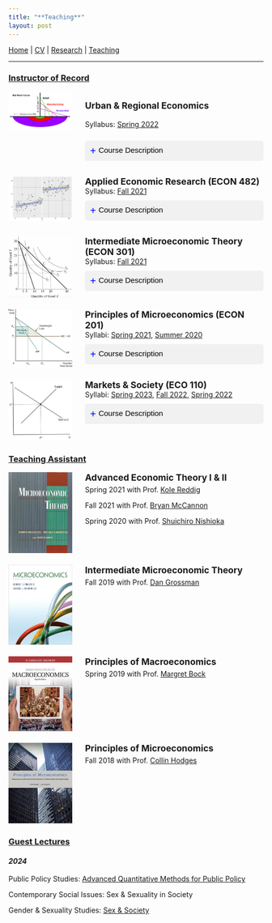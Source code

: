 ```yaml
---
title: "**Teaching**"
layout: post
---
```


<a href="https://joshmartinecon.github.io/">Home</a> | 
<a href="https://nbviewer.org/github/joshmartinecon/quarto-cv/blob/main/joshmartin_cv.pdf" target="_blank" rel="noopener noreferrer">CV</a> | 
<a href="https://joshmartinecon.github.io/research.html">Research</a> | 
<a href="https://joshmartinecon.github.io/teaching.html">Teaching</a> 

---

<style>
button.accordion-button {
  background-color: #f1f1f1;
  color: black;
  cursor: pointer;
  padding: 10px;
  width: 100%;
  border: none;
  text-align: left;
  outline: none;
  font-size: 15px;
  transition: 0.4s;
  border-radius: 5px;
  margin: 10px 0;
}

button.accordion-button.active, button.accordion-button:hover {
  background-color: #ccc;
}

button.accordion-button:before {
  content: "+ ";
  font-size: 20px;
  color: blue;
  line-height: 20px;
  float: left;
  margin-right: 5px;
}

button.accordion-button.active:before {
  content: "- ";
}
</style>

### <ins>**Instructor of Record**<ins>

<script>
function toggleAccordion(element) {
  var content = element.nextElementSibling;
  if (content.style.display === 'none') {
    content.style.display = 'block';
    element.classList.add("active");
  } else {
    content.style.display = 'none';
    element.classList.remove("active");
  }
}
</script>

<div style="display: flex; width: 100%; margin-bottom: 20px;">
<div style="flex: 0 0 25%;">
<img src="images/bid_rent.png" alt="Urban & Regional Economics" style="width:100%;">
</div>
<div style="flex: 0 0 5%;"></div>
<div style="flex: 0 0 70%;">
<p style="font-size: 125%; font-weight: bold;">Urban & Regional Economics</p>
<p style="font-size: 100%;">Syllabus: <a href="https://github.com/joshmartinecon/joshmartinecon.github.io/blob/main/teaching/syllabi/2022Spring_ECO490_syllabus.pdf" target="_blank" rel="noopener noreferrer">Spring 2022</a></p>
<button class="accordion-button" onclick="toggleAccordion(this)">Course Description</button>
<div style="display: none; background-color: #f9f9f9; padding: 10px;">Urban & Regional Economics utilizes economic theory and real-world examples to examine major contemporary issues confronting urban and rural areas. At the most basic level, U&R Economics introduces space into economic models and studies the location of economic activity. The course will introduce theories of why cities exist, city location, city size, and the causes of city growth and decline. The course will also explore possible economic solutions to problems associated with housing, transportation, education, employment, pollution, and crime.</div>
</div>
</div>

<div class="column-container" style="display: flex; width: 100%; margin-bottom: 20px;">
<div class="image-column" style="flex: 0 0 25%;">
<img src="images/rd_design.png" alt="Regression Discontinuity" style="width: 100%; height: auto;">
</div>
<div class="column-buffer" style="flex: 0 0 5%;"></div>
<div class="text-column" style="flex: 0 0 70%;">
<p style="margin:0;">
<span style="font-size:125%; font-weight:bold;">Applied Economic Research (ECON 482)</span><br>
Syllabus: 
<a href="https://github.com/joshmartinecon/joshmartinecon.github.io/blob/main/teaching/syllabi/2021Fall_ECON482_syllabus.pdf" target="_blank" rel="noopener noreferrer">Fall 2021</a>
</p>
<button class="accordion-button" onclick="toggleAccordion(this)">Course Description</button>
<div style="display: none; background-color: #f9f9f9; padding: 10px;">
This course is designed to introduce West Virginia University Economics students to Applied Economics research. Students will be exposed to applications of popular methods and studied subfields within Economics through published research. The course will cumulate with the completion and presentation of a major research project.
</div>
</div>
</div>


<div class="column-container" style="display: flex; width: 100%; margin-bottom: 20px;">
<div class="image-column" style="flex: 0 0 25%;">
<img src="images/indifference.png" alt="Indifference Curve" style="width: 100%; height: auto;">
</div>
<div class="column-buffer" style="flex: 0 0 5%;"></div>
<div class="text-column" style="flex: 0 0 70%;">
<p style="margin:0;">
<span style="font-size:125%; font-weight:bold;">Intermediate Microeconomic Theory (ECON 301)</span><br>
Syllabus: 
<a href="https://github.com/joshmartinecon/joshmartinecon.github.io/blob/main/teaching/syllabi/2021Fall_ECON301_syllabus.pdf" target="_blank" rel="noopener noreferrer">Fall 2021</a>
</p>
<button class="accordion-button" onclick="toggleAccordion(this)">Course Description</button>
<div style="display: none; background-color: #f9f9f9; padding: 10px;">
Intermediate Microeconomic Theory is designed to extend your knowledge of basic microeconomic principles introduced in Econ 201. Microeconomics studies the behavior of individual consumers, firms, and other economic agents that influence markets, such as the government. Using economic theories and models to study the behavior of economic agents helps us to better understand contemporary real world economic and business issues, as well as personal issues.

The course begins with basic concepts of the market: supply, demand, and market equilibrium. We then look at principles underlying consumer choices and individual and market demand. Next, we consider individual firm behavior including profit maximization and cost minimization under perfect competition. We then evaluate the welfare effects of various government interventions in perfectly competitive markets such as price ceilings, price floors, taxes, and subsidies. We conclude with a look at pricing with market power.
</div>
</div>
</div>

<div class="column-container" style="display: flex; width: 100%; margin-bottom: 20px;">
<div class="image-column" style="flex: 0 0 25%;">
<img src="images/dwl.jpg" alt="Deadweight Loss" style="width: 100%; height: auto;">
</div>
<div class="column-buffer" style="flex: 0 0 5%;"></div>
<div class="text-column" style="flex: 0 0 70%;">
<p style="margin:0;">
<span style="font-size:125%; font-weight:bold;">Principles of Microeconomics (ECON 201)</span><br>
Syllabi: 
<a href="https://github.com/joshmartinecon/joshmartinecon.github.io/blob/main/teaching/syllabi/2021Spring_ECON201_syllabus.pdf" target="_blank" rel="noopener noreferrer">Spring 2021</a>, 
<a href="https://github.com/joshmartinecon/joshmartinecon.github.io/blob/main/teaching/syllabi/2020Summer_ECON201_syllabus.pdf" target="_blank" rel="noopener noreferrer">Summer 2020</a>
</p>
<button class="accordion-button" onclick="toggleAccordion(this)">Course Description</button>
<div style="display: none; background-color: #f9f9f9; padding: 10px;">
This course is designed to introduce WVU students to the principles of microeconomics. Microeconomics is the study of the behavior of individual economic units, such as households and business firms, and of their interactions in markets. Almost 100 years ago, the economist Alfred Marshall described microeconomics as the study of men and women in the "everyday business of life".
</div>
</div>
</div>

<div class="column-container" style="display: flex; width: 100%; margin-bottom: 20px;">
<div class="image-column" style="flex: 0 0 25%;">
<img src="images/supply_demand.png" alt="Supply and Demand" style="width: 100%; height: auto;">
</div>
<div class="column-buffer" style="flex: 0 0 5%;"></div>
<div class="text-column" style="flex: 0 0 70%;">
<p style="margin:0;">
<span style="font-size:125%; font-weight:bold;">Markets & Society (ECO 110)</span><br>
Syllabi: 
<a href="https://github.com/joshmartinecon/joshmartinecon.github.io/blob/main/teaching/syllabi/2023Spring_ECO110_syllabus.pdf" target="_blank" rel="noopener noreferrer">Spring 2023</a>, 
<a href="https://github.com/joshmartinecon/joshmartinecon.github.io/blob/main/teaching/syllabi/2022Fall_ECO110_syllabus.pdf" target="_blank" rel="noopener noreferrer">Fall 2022</a>,
<a href="https://github.com/joshmartinecon/joshmartinecon.github.io/blob/main/teaching/syllabi/2022Spring_ECO110_syllabus.pdf" target="_blank" rel="noopener noreferrer">Spring 2022</a>
</p>
<button class="accordion-button" onclick="toggleAccordion(this)">Course Description</button>
<div style="display: none; background-color: #f9f9f9; padding: 10px;">
A principles level economics course analyzing how markets determine prices and the role of the price system in society. Examination of rationales for and limitations to government regulation of human interaction in markets. Introduction of the factors that determine macroeconomic activity and economic growth. Discussion of the American financial system and international trade. Consistent with its inclusion in the College's general education curriculum, this course emphasizes economic literacy for understanding historical and current events.
</div>
</div>
</div>

### <ins>**Teaching Assistant**<ins>

<div class="column-container" style="display: flex; width: 100%; margin-bottom: 20px;">
<div class="image-column" style="flex: 0 0 25%;">
<img src="images/mwg.jpg" alt="MWG" style="width: 100%; height: auto;">
</div>
<div class="column-buffer" style="flex: 0 0 5%;"></div>
<div class="text-column" style="flex: 0 0 70%;">
<p style="margin:0;">
<span style="font-size:125%; font-weight:bold;">Advanced Economic Theory I & II</span>
<p style="margin-top:5px;">
Spring 2021 with Prof. <a href="https://sites.google.com/site/kolereddig" target="_blank" rel="noopener noreferrer">Kole Reddig</a>
</p>
<p style="margin-top:5px;">
Fall 2021 with Prof. <a href="https://sites.google.com/site/bryancmccannon/" target="_blank" rel="noopener noreferrer">Bryan McCannon</a>
</p>
<p style="margin-top:5px;">
Spring 2020 with Prof. <a href="https://community.wvu.edu/~shnishioka/" target="_blank" rel="noopener noreferrer">Shuichiro Nishioka</a>
</p>
</div>
</div>

<div class="column-container" style="display: flex; width: 100%; margin-bottom: 20px;">
<div class="image-column" style="flex: 0 0 25%;">
<img src="images/intermediate_micro.jpg" alt="Intermediate Micro" style="width: 100%; height: auto;">
</div>
<div class="column-buffer" style="flex: 0 0 5%;"></div>
<div class="text-column" style="flex: 0 0 70%;">
<p style="margin:0;">
<span style="font-size:125%; font-weight:bold;">Intermediate Microeconomic Theory</span>
</p>
<p style="margin-top:5px;">
Fall 2019 with Prof. <a href="https://sites.google.com/view/danielgrossman/home" target="_blank" rel="noopener noreferrer">Dan Grossman</a>
</p>
</div>
</div>

<div class="column-container" style="display: flex; width: 100%; margin-bottom: 20px;">
<div class="image-column" style="flex: 0 0 25%;">
<img src="images/principles_macro.jpg" alt="Principles of Macro" style="width: 100%; height: auto;">
</div>
<div class="column-buffer" style="flex: 0 0 5%;"></div>
<div class="text-column" style="flex: 0 0 70%;">
<p style="margin:0;">
<span style="font-size:125%; font-weight:bold;">Principles of Macroeconomics</span>
</p>
<p style="margin-top:5px;">
Spring 2019 with Prof. <a href="https://sites.google.com/view/margaretbock" target="_blank" rel="noopener noreferrer">Margret Bock</a>
</p>
</div>
</div>

<div class="column-container" style="display: flex; width: 100%; margin-bottom: 20px;">
<div class="image-column" style="flex: 0 0 25%;">
<img src="images/principles_micro.jpg" alt="Principles of Micro" style="width: 100%; height: auto;">
</div>
<div class="column-buffer" style="flex: 0 0 5%;"></div>
<div class="text-column" style="flex: 0 0 70%;">
<p style="margin:0;">
<span style="font-size:125%; font-weight:bold;">Principles of Microeconomics</span>
<p style="margin-top:5px;">
Fall 2018 with Prof. <a href="https://sites.google.com/site/collinhodges/home" target="_blank" rel="noopener noreferrer">Collin Hodges</a>
</p>
</div>
</div>

### <ins>**Guest Lectures**<ins>

#### *2024*

<p style="margin-top:5px;">
Public Policy Studies: <a href="https://github.com/joshmartinecon/joshmartinecon.github.io/tree/main/teaching/lectures/Vanderbilt/PPS%203250%20Guest%20Lecture%202.21.24" target="_blank" rel="noopener noreferrer">Advanced Quantitative Methods for Public Policy</a>
</p>

<p style="margin-top:5px;">
Contemporary Social Issues: Sex & Sexuality in Society
</p>

<p style="margin-top:5px;">
Gender & Sexuality Studies: <a href="https://github.com/joshmartinecon/joshmartinecon.github.io/tree/main/teaching/lectures/Vanderbilt/GSS%201160%20Guest%20Lecture%203.4.24" target="_blank" rel="noopener noreferrer">Sex & Society</a>
</p>
